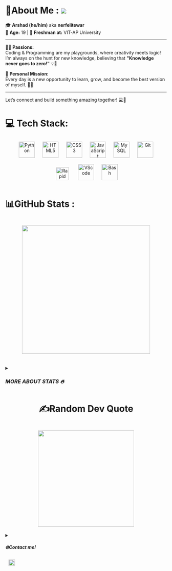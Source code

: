 # 💫About Me : ![](https://cdn.discordapp.com/emojis/980254975198363678.gif?size=40)


🎓 **Arshad (he/him)** aka **nerfelitewar**  
🌟 **Age:** 19 | 🏫 **Freshman at:** VIT-AP University  
___

👨‍💻 **Passions:**  
Coding & Programming are my playgrounds, where creativity meets logic! I’m always on the hunt for new knowledge, believing that **"Knowledge never goes to zero!"** 💡💯  

🎯 **Personal Mission:**  
Every day is a new opportunity to learn, grow, and become the best version of myself. 🚀✨  
___

Let’s connect and build something amazing together! 💻🔗

# 💻 Tech Stack:
<div align="center">  
<img style="margin: 10px" src="https://profilinator.rishav.dev/skills-assets/python-original.svg" alt="Python" height="50" />  
<img style="margin: 10px" src="https://profilinator.rishav.dev/skills-assets/html5-original-wordmark.svg" alt="HTML5" height="50" />  
<img style="margin: 10px" src="https://profilinator.rishav.dev/skills-assets/css3-original-wordmark.svg" alt="CSS3" height="50" />  
<img style="margin: 10px" src="https://profilinator.rishav.dev/skills-assets/javascript-original.svg" alt="JavaScript" height="50" />  
<img style="margin: 10px" src="https://pngimg.com/uploads/mysql/mysql_PNG35.png" alt="My SQL" height="50" /> 
<img style="margin: 10px" src="https://profilinator.rishav.dev/skills-assets/git-scm-icon.svg" alt="Git" height="50" />  
<a href="https://rapidapi.com/"><img style="margin: 15px" src="https://rapidapi.com/uploads/white_logo_2068ec82d9.svg" alt="Rapid API" height="40" /></a>
<img style="margin: 10px" src="https://upload.wikimedia.org/wikipedia/commons/9/9a/Visual_Studio_Code_1.35_icon.svg" alt="VScode" height="50" />  
<img style="margin: 10px" src="https://upload.wikimedia.org/wikipedia/commons/4/4b/Bash_Logo_Colored.svg" alt="Bash" height="50" />  
  
  
</div>


# 📊GitHub Stats :

  
  <h1 align="center">
    <img width="400" src="https://github-readme-stats.vercel.app/api?username=nerfelitewar&theme=radical&hide_border=false&include_all_commits=false&count_private=false">
  </h1><br>
<details>
  <summary><var><h3>MORE ABOUT STATS 🔥</h3></var></summary>
  <h1 align="center">
    <img width="400" src="https://github-readme-streak-stats.herokuapp.com/?user=nerfelitewar&theme=radical&hide_border=false">
  </h1><br>

  <h1 align="center">
    <img width="400" src="https://github-readme-stats.vercel.app/api/top-langs/?username=nerfelitewar&theme=radical&hide_border=false&include_all_commits=false&count_private=false&layout=compact">
  </h1><br>
</details>

  <h1 style="text-align:center">✍️Random Dev Quote<h1>
  <h1 align="center">
    <img width="300" src="https://quotes-github-readme.vercel.app/api?type=vetical&theme=radical">
  </h1>
   


<details>
  <summary><var><h4>🌐Contact me!</h4></var></summary>
  <a href="https://discord.com/users/1084177475120152586">
    <img style="margin: 10px" src="https://img.shields.io/badge/Discord-%237289DA.svg?logo=discord&logoColor=white" alt="DISCORD" height="30" />  
  </a> <br>
  <a href="https://discord.com/users/1270379150829686835">
     <img src="https://lanyard.cnrad.dev/api/1270379150829686835" width="400" height="200" />
  </a>

  
</details>
  
  
<div align="left">
  <img style="margin: 10px" src="https://komarev.com/ghpvc/?username=nerfelitewar&color=brightgreen&style=plastic&label=Profile+Views" alt="PFP VIEWS" height="20" />  
</div>

  

